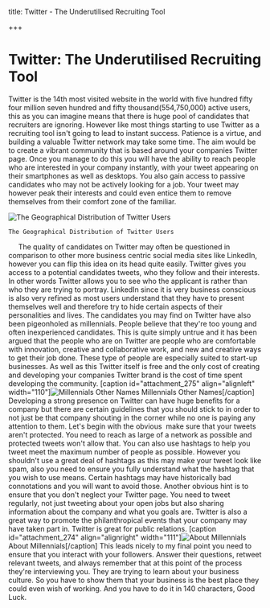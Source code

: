 title: Twitter - The Underutilised Recruiting Tool

+++


# Twitter: The Underutilised Recruiting Tool

Twitter is the 14th most visited website in the world with five hundred fifty four million seven hundred and fifty thousand(554,750,000) active users, this as you can imagine means that there is huge pool of candidates that recruiters are ignoring. However like most things starting to use Twitter as a recruiting tool isn't going to lead to instant success. Patience is a virtue, and building a valuable Twitter network may take some time. The aim would be to create a vibrant community that is based around your companies Twitter page. Once you manage to do this you will have the ability to reach people who are interested in your company instantly, with your tweet appearing on their smartphones as well as desktops. You also gain access to passive candidates who may not be actively looking for a job. Your tweet may however peak their interests and could even entice them to remove themselves from their comfort zone of the familiar.                                 

![The Geographical Distribution of Twitter Users](http://syrinx.cl-subdomains.com/wp-content/uploads/sites/72/2013/05/heatmap-933c397557.png)

    The Geographical Distribution of Twitter Users
     The quality of candidates on Twitter may often be questioned in comparison to other more business centric social media sites like LinkedIn, however you can flip this idea on its head quite easily. Twitter gives you access to a potential candidates tweets, who they follow and their interests. In other words Twitter allows you to see who the applicant is rather than who they are trying to portray. LinkedIn since it is very business conscious is also very refined as most users understand that they have to present themselves well and therefore try to hide certain aspects of their personalities and lives. The candidates you may find on Twitter have also been pigeonholed as millennials. People believe that they're too young and often inexperienced candidates. This is quite simply untrue and it has been argued that the people who are on Twitter are people who are comfortable with innovation, creative and collaborative work, and new and creative ways to get their job done. These type of people are especially suited to start-up businesses. As well as this Twitter itself is free and the only cost of creating and developing your companies Twitter brand is the cost of time spent developing the community. [caption id="attachment_275" align="alignleft" width="110"]![Millennials Other Names](http://syrinx.cl-subdomains.com/wp-content/uploads/sites/72/2013/05/millennials-names.png) Millennials Other Names[/caption] Developing a strong presence on Twitter can have huge benefits for a company but there are certain guidelines that you should stick to in order to not just be that company shouting in the corner while no one is paying any attention to them. Let's begin with the obvious  make sure that your tweets aren't protected. You need to reach as large of a network as possible and protected tweets won't allow that. You can also use hashtags to help you tweet meet the maximum number of people as possible. However you shouldn't use a great deal of hashtags as this may make your tweet look like spam, also you need to ensure you fully understand what the hashtag that you wish to use means. Certain hashtags may have historically bad connotations and you will want to avoid those. Another obvious hint is to ensure that you don't neglect your Twitter page. You need to tweet regularly, not just tweeting about your open jobs but also sharing information about the company and what you goals are. Twitter is also a great way to promote the philanthropical events that your company may have taken part in. Twitter is great for public relations. [caption id="attachment_274" align="alignright" width="111"]![About Millennials](http://syrinx.cl-subdomains.com/wp-content/uploads/sites/72/2013/05/millennial-things.png) About Millennials[/caption] This leads nicely to my final point you need to ensure that you interact with your followers. Answer their questions, retweet relevant tweets, and always remember that at this point of the process they're interviewing you. They are trying to learn about your business culture. So you have to show them that your business is the best place they could even wish of working. And you have to do it in 140 characters, Good Luck.
